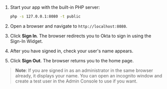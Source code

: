 1. Start your app with the built-in PHP server:

   ```bash
   php -s 127.0.0.1:8080 -t public
   ```

1. Open a browser and navigate to `http://localhost:8080`.
1. Click **Sign In**. The browser redirects you to Okta to sign in using the Sign-In Widget.
1. After you have signed in, check your user's name appears.
1. Click **Sign Out**. The browser returns you to the home page.

> **Note**: If you are signed in as an administrator in the same browser already, it displays your name. You can open an incognito window and create a test user in the Admin Console to use if you want.